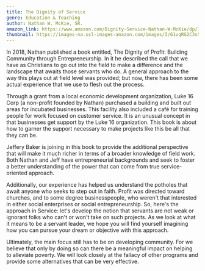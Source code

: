 ```yaml
---
title: The Dignity of Service
genre: Education & Teaching
author: Nathan W. McKie, SR.
amazon_link: https://www.amazon.com/Dignity-Service-Nathan-W-McKie/dp/164895250X/ref=tmm_pap_swatch_0?_encoding=UTF8&qid=1643556252&sr=8-1
thumbnail: https://images-na.ssl-images-amazon.com/images/I/61uqRG2C3sS.jpg
---
```

In 2018, Nathan published a book entitled, The Dignity of Profit: Building Community through Entrepreneurship. In it he described the call that we have as Christians to go out into the field to make a difference and the landscape that awaits those servants who do. A general approach to the way this plays out at field level was provided; but now, there has been some actual experience that we use to flesh out the process.

Through a grant from a local economic development organization, Luke 16 Corp (a non-profit founded by Nathan) purchased a building and built out areas for incubated businesses. This facility also included a café for training people for work focused on customer service. It is an unusual concept in that businesses get support by the Luke 16 organization. This book is about how to garner the support necessary to make projects like this be all that they can be.

Jeffery Baker is joining in this book to provide the additional perspective that will make it much richer in terms of a broader knowledge of field work. Both Nathan and Jeff have entrepreneurial backgrounds and seek to foster a better understanding of the power that can come from true service-oriented approach.

Additionally, our experience has helped us understand the potholes that await anyone who seeks to step out in faith. Profit was directed toward churches, and to some degree businesspeople, who weren't that interested in either social enterprises or social entrepreneurship. So, here's the approach in Service: let's develop the notion that servants are not weak or ignorant folks who can't or won't take on such projects. As we look at what it means to be a servant leader, we hope you will find yourself imagining how you can pursue your dream or objective with this approach.

Ultimately, the main focus still has to be on developing community. For we believe that only by doing so can there be a meaningful impact on helping to alleviate poverty. We will look closely at the fallacy of other programs and provide some alternatives that can be very effective.